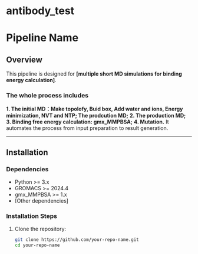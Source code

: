 # antibody_test
# **Pipeline Name**

## **Overview**
This pipeline is designed for **[multiple short MD simulations for binding energy calculation]**. 
### **The whole process includes**
**1. The initial MD：Make topolofy, Buid box, Add water and ions, Energy minimization, NVT and NTP; The prodcution MD;** 
**2. The production MD;**
**3. Binding free energy calculation: gmx_MMPBSA;**
**4. Mutation.**
It automates the process from input preparation to result generation.

---

## **Installation**
### **Dependencies**
- Python >= 3.x
- GROMACS >= 2024.4
- gmx_MMPBSA >= 1.x
- [Other dependencies]

### **Installation Steps**
1. Clone the repository:
   ```bash
   git clone https://github.com/your-repo-name.git
   cd your-repo-name
